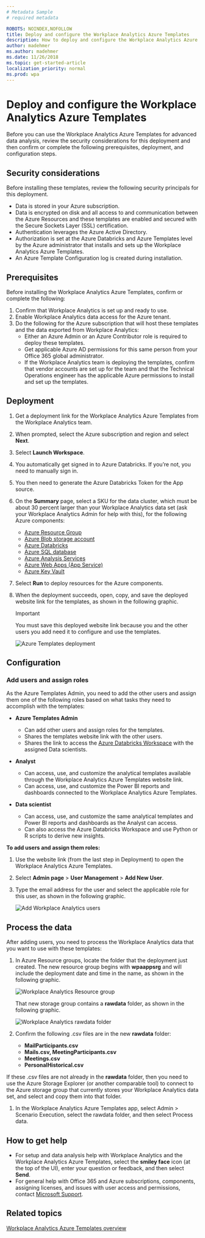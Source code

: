 ```yaml
---
# Metadata Sample
# required metadata

ROBOTS: NOINDEX,NOFOLLOW
title: Deploy and configure the Workplace Analytics Azure Templates 
description: How to deploy and configure the Workplace Analytics Azure Templates
author: madehmer
ms.author: madehmer
ms.date: 11/26/2018
ms.topic: get-started-article
localization_priority: normal 
ms.prod: wpa
---
```

# Deploy and configure the Workplace Analytics Azure Templates

Before you can use the Workplace Analytics Azure Templates for advanced data analysis, review the security considerations for this deployment and then confirm or complete the following prerequisites, deployment, and configuration steps.

## Security considerations

Before installing these templates, review the following security principals for this deployment.

* Data is stored in your Azure subscription.
* Data is encrypted on disk and all access to and communication between the Azure Resources and these templates are enabled and secured with the Secure Sockets Layer (SSL) certification.
* Authentication leverages the Azure Active Directory.
* Authorization is set at the Azure Databricks and Azure Templates level by the Azure administrator that installs and sets up the Workplace Analytics Azure Templates.
* An Azure Template Configuration log is created during installation.

## Prerequisites

Before installing the Workplace Analytics Azure Templates, confirm or complete the following:

1. Confirm that Workplace Analytics is set up and ready to use.
2. Enable Workplace Analytics data access for the Azure tenant.
3. Do the following for the Azure subscription that will host these templates and the data exported from Workplace Analytics:
   * Either an Azure Admin or an Azure Contributor role is required to deploy these templates.
   * Get applicable Azure AD permissions for this same person from your Office 365 global administrator.
   * If the Workplace Analytics team is deploying the templates, confirm that vendor accounts are set up for the team and that the Technical Operations engineer has the applicable Azure permissions to install and set up the templates.

## Deployment

1. Get a deployment link for the Workplace Analytics Azure Templates from the Workplace Analytics team.
2. When prompted, select the Azure subscription and region and select **Next**.
3. Select **Launch Workspace**.
4. You automatically get signed in to Azure Databricks. If you’re not, you need to manually sign in.
5. You then need to generate the Azure Databricks Token for the App source.
6. On the **Summary** page, select a SKU for the data cluster, which must be about 30 percent larger than your Workplace Analytics data set (ask your Workplace Analytics Admin for help with this), for the following Azure components:
   * [Azure Resource Group](https://docs.microsoft.com/azure/azure-resource-manager/resource-group-overview#resource-groups)
   * [Azure Blob storage account](https://docs.microsoft.com/azure/storage/blobs/storage-blobs-introduction)
   * [Azure Databricks](https://docs.microsoft.com/azure/azure-databricks/)
   * [Azure SQL database](https://docs.microsoft.com/azure/sql-database/)
   * [Azure Analysis Services](https://docs.microsoft.com/azure/analysis-services/)
   * [Azure Web Apps (App Service)](https://docs.microsoft.com/azure/app-service/)
   * [Azure Key Vault](https://docs.microsoft.com/azure/key-vault/key-vault-use-from-web-application)
7. Select **Run** to deploy resources for the Azure components.
8. When the deployment succeeds, open, copy, and save the deployed website link for the templates, as shown in the following graphic.
   >[!Important]
   >You must save this deployed website link because you and the other users you add need it to configure and use the templates.

     ![Azure Templates deployment](./images/deployed-website-link.png)

## Configuration

### Add users and assign roles

As the Azure Templates Admin, you need to add the other users and assign them one of the following roles based on what tasks they need to accomplish with the templates:

* **Azure Templates Admin**
  * Can add other users and assign roles for the templates.
  * Shares the templates website link with the other users.
  * Shares the link to access the [Azure Databricks Workspace](https://docs.azuredatabricks.net/user-guide/workspace.html) with the assigned Data scientists.

* **Analyst**
  * Can access, use, and customize the analytical templates available through the Workplace Analytics Azure Templates website link.
  * Can access, use, and customize the Power BI reports and dashboards connected to the Workplace Analytics Azure Templates.

* **Data scientist**
  * Can access, use, and customize the same analytical templates and Power BI reports and dashboards as the Analyst can access.
  * Can also access the Azure Databricks Workspace and use Python or R scripts to derive new insights.

**To add users and assign them roles:**

1. Use the website link (from the last step in Deployment) to open the Workplace Analytics Azure Templates.
2. Select **Admin page** > **User Management** > **Add New User**.
3. Type the email address for the user and select the applicable role for this user, as shown in the following graphic.

     ![Add Workplace Analytics users](./images/add-user.png)

## Process the data

After adding users, you need to process the Workplace Analytics data that you want to use with these templates:

1. In Azure Resource groups, locate the folder that the deployment just created. The new resource group begins with **wpaappsrg** and will include the deployment date and time in the name, as shown in the following graphic.
  
   ![Workplace Analytics Resource group](./images/resource-group.png)

    That new storage group contains a **rawdata** folder, as shown in the following graphic.

     ![Workplace Analytics rawdata folder](./images/rawdata-folder.png)

2. Confirm the following .csv files are in the new **rawdata** folder:
   * **MailParticipants.csv**
   * **Mails.csv, MeetingParticipants.csv**
   * **Meetings.csv**
   * **PersonalHistorical.csv**

If these .csv files are not already in the **rawdata** folder, then you need to use the Azure Storage Explorer (or another comparable tool) to connect to the Azure storage group that currently stores your Workplace Analytics data set, and select and copy them into that folder.
1. In the Workplace Analytics Azure Templates app, select Admin > Scenario Execution, select the rawdata folder, and then select Process data.

## How to get help

* For setup and data analysis help with Workplace Analytics and the Workplace Analytics Azure Templates, select the **smiley face** icon (at the top of the UI), enter your question or feedback, and then select **Send**.
* For general help with Office 365 and Azure subscriptions, components, assigning licenses, and issues with user access and permissions, contact [Microsoft Support](https://support.microsoft.com/).

## Related topics

[Workplace Analytics Azure Templates overview](./azuret-overview.md)
